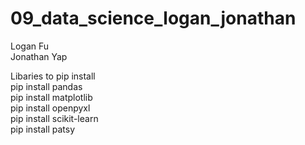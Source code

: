 # 09_data_science_logan_jonathan

Logan Fu\
Jonathan Yap

Libaries to pip install\
pip install pandas\
pip install matplotlib\
pip install openpyxl\
pip install scikit-learn\
pip install patsy
